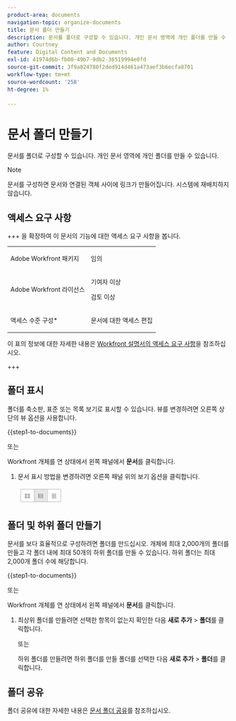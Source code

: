 ```yaml
---
product-area: documents
navigation-topic: organize-documents
title: 문서 폴더 만들기
description: 문서를 폴더로 구성할 수 있습니다. 개인 문서 영역에 개인 폴더를 만들 수 있습니다.
author: Courtney
feature: Digital Content and Documents
exl-id: 41974d6b-fb00-49b7-9db2-36519994e0fd
source-git-commit: 3f9a824780f2ded914d461a473aef3b6ecfa8701
workflow-type: tm+mt
source-wordcount: '258'
ht-degree: 1%

---
```


# 문서 폴더 만들기

문서를 폴더로 구성할 수 있습니다. 개인 문서 영역에 개인 폴더를 만들 수 있습니다.

>[!NOTE]
>
>문서를 구성하면 문서와 연결된 객체 사이에 링크가 만들어집니다. 시스템에 재배치하지 않습니다.

## 액세스 요구 사항

+++ 을 확장하여 이 문서의 기능에 대한 액세스 요구 사항을 봅니다.

<table style="table-layout:auto"> 
 <col> 
 <col> 
 <tbody> 
  <tr> 
   <td role="rowheader">Adobe Workfront 패키지</td> 
   <td> <p>임의</p> </td> 
  </tr> 
  <tr> 
   <td role="rowheader">Adobe Workfront 라이선스</td> 
   <td> 
   <p>기여자 이상</p>
   <p>검토 이상</p> </td> 
  </tr> 
  <tr> 
   <td role="rowheader">액세스 수준 구성*</td> 
   <td> <p>문서에 대한 액세스 편집</p> </td> 
  </tr> 
 </tbody> 
</table>

이 표의 정보에 대한 자세한 내용은 [Workfront 설명서의 액세스 요구 사항](/help/quicksilver/administration-and-setup/add-users/access-levels-and-object-permissions/access-level-requirements-in-documentation.md)을 참조하십시오.

+++

## 폴더 표시

폴더를 축소판, 표준 또는 목록 보기로 표시할 수 있습니다. 뷰를 변경하려면 오른쪽 상단의 뷰 옵션을 사용합니다.

{{step1-to-documents}}

또는

Workfront 개체를 연 상태에서 왼쪽 패널에서 **문서**&#x200B;를 클릭합니다.

1. 문서 표시 방법을 변경하려면 오른쪽 패널 위의 보기 옵션을 클릭합니다.

   ![문서 보기 옵션](assets/screenshot-2016-07-07-12.46.54.png)

## 폴더 및 하위 폴더 만들기

문서를 보다 효율적으로 구성하려면 폴더를 만드십시오. 개체에 최대 2,000개의 폴더를 만들고 각 폴더 내에 최대 50개의 하위 폴더를 만들 수 있습니다. 하위 폴더는 최대 2,000개 폴더 수에 해당합니다.

{{step1-to-documents}}

또는

Workfront 개체를 연 상태에서 왼쪽 패널에서 **문서**&#x200B;를 클릭합니다.

1. 최상위 폴더를 만들려면 선택한 항목이 없는지 확인한 다음 **새로 추가** > **폴더**&#x200B;를 클릭합니다.

   또는

   하위 폴더를 만들려면 하위 폴더를 만들 폴더를 선택한 다음 **새로 추가** > **폴더**&#x200B;를 클릭합니다.

## 폴더 공유

폴더 공유에 대한 자세한 내용은 [문서 폴더 공유](../../workfront-basics/grant-and-request-access-to-objects/share-a-document-folder.md)를 참조하십시오.
